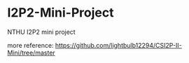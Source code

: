 # I2P2-Mini-Project
NTHU I2P2 mini project

more reference:
https://github.com/lightbulb12294/CSI2P-II-Mini/tree/master

